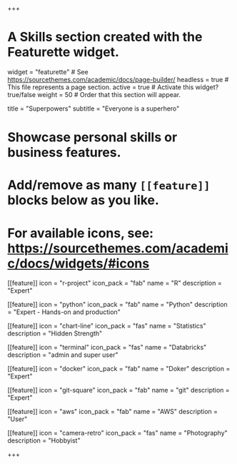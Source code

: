 +++
# A Skills section created with the Featurette widget.
widget = "featurette"  # See https://sourcethemes.com/academic/docs/page-builder/
headless = true  # This file represents a page section.
active = true  # Activate this widget? true/false
weight = 50  # Order that this section will appear.

title = "Superpowers"
subtitle = "Everyone is a superhero"

# Showcase personal skills or business features.
#
# Add/remove as many `[[feature]]` blocks below as you like.
#
# For available icons, see: https://sourcethemes.com/academic/docs/widgets/#icons

[[feature]]
  icon = "r-project"
  icon_pack = "fab"
  name = "R"
  description = "Expert"

[[feature]]
  icon = "python"
  icon_pack = "fab"
  name = "Python"
  description = "Expert - Hands-on and production"

[[feature]]
  icon = "chart-line"
  icon_pack = "fas"
  name = "Statistics"
  description = "Hidden Strength"  

[[feature]]
    icon = "terminal"
    icon_pack = "fas"
    name = "Databricks"
    description = "admin and super user"

[[feature]]
    icon = "docker"
    icon_pack = "fab"
    name = "Doker"
    description = "Expert"

[[feature]]
    icon = "git-square"
    icon_pack = "fab"
    name = "git"
    description = "Expert"

[[feature]]
    icon = "aws"
    icon_pack = "fab"
    name = "AWS"
    description = "User"

[[feature]]
  icon = "camera-retro"
  icon_pack = "fas"
  name = "Photography"
  description = "Hobbyist"

+++
